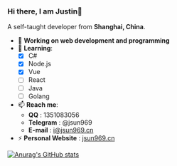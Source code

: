### Hi there, I am Justin👋
A self-taught developer from **Shanghai, China**.  
- 🔭 **Working on web development and programming**
- 🌱 **Learning**:
  - [x] C#
  - [x] Node.js
  - [x] Vue
  - [ ] React
  - [ ] Java
  - [ ] Golang
- 📫 **Reach me**:
  - **QQ** : 1351083056
  - **Telegram** : @jsun969
  - **E-mail** : i@jsun969.cn
- ⚡ **Personal Website** : [jsun969.cn](https://jsun969.cn)  

[![Anurag's GitHub stats](https://github-readme-stats.vercel.app/api?username=jsun969)](https://github.com/anuraghazra/github-readme-stats)  

<!--
**jsun969/jsun969** is a ✨ _special_ ✨ repository because its `README.md` (this file) appears on your GitHub profile.

Here are some ideas to get you started:

- 🔭 I’m currently working on ...
- 🌱 I’m currently learning ...
- 👯 I’m looking to collaborate on ...
- 🤔 I’m looking for help with ...
- 💬 Ask me about ...
- 📫 How to reach me: ...
- 😄 Pronouns: ...
- ⚡ Fun fact: ...
-->
